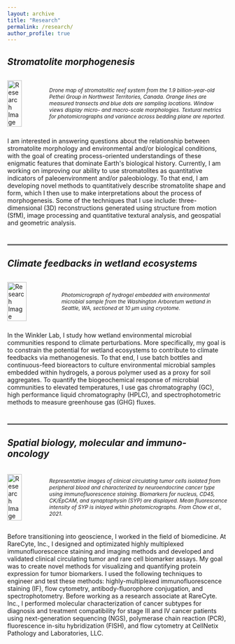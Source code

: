 ```yaml
---
layout: archive
title: "Research"
permalink: /research/
author_profile: true
---
```


## *Stromatolite morphogenesis*

<div style="margin-top: 30px; display: flex; align-items: center; margin-bottom: 24px;">
  <img src="{{ site.baseurl }}/images/petheiBeddingPlaneSampleMap.png" alt="Research Image" style="width: 50%; height: auto; margin-right: 30px;">
  <p style="font-size: 0.85em; font-style: italic;">Drone map of stromatolitic reef system from the 1.9 billion-year-old Pethei Group in Northwest Territories, Canada. Orange lines are measured transects and blue dots are sampling locations. Window views display micro- and macro-scale morphologies. Textural metrics for photomicrographs and variance across bedding plane are reported.</p>
<div style="clear: both;"></div>
</div>

I am interested in answering questions about the relationship between stromatolite morphology and environmental and/or biological conditions, with the goal of creating process-oriented understandings of these enigmatic features that dominate Earth's biological history. Currently, I am working on improving our ability to use stromatolites as quantitative indicators of paleoenvironment and/or paleobiology. To that end, I am developing novel methods to quantitatively describe stromatolite shape and form, which I then use to make interpretations about the process of morphogenesis. Some of the techniques that I use include: three-dimensional (3D) reconstructions generated using structure from motion (SfM), image processing and quantitative textural analysis, and geospatial and geometric analysis.

<hr style="border: none; border-top: 2px solid #888888; margin: 40px 0 20px 0;">

## *Climate feedbacks in wetland ecosystems*

<div style="margin-top: 30px; display: flex; align-items: center; margin-bottom: 24px;">
  <img src="{{ site.baseurl }}/images/IMG_3848.png" alt="Research Image" style="width: 47%; height: auto; margin-right: 30px;">
  <p style="font-size: 0.85em; font-style: italic;">Photomicrograph of hydrogel embedded with environmental microbial sample from the Washington Arboretum wetland in Seattle, WA, sectioned at 10 &micro;m using cryotome.</p>
<div style="clear: both;"></div>
</div>

In the Winkler Lab, I study how wetland environmental microbial communities respond to climate perturbations. More specifically, my goal is to constrain the potential for wetland ecosystems to contribute to climate feedbacks via methanogenesis. To that end, I use batch bottles and continuous-feed bioreactors to culture environmental microbial samples embedded within hydrogels, a porous polymer used as a proxy for soil aggregates. To quantify the biogeochemical response of microbial communities to elevated temperatures, I use gas chromatography (GC), high performance liquid chromatography (HPLC), and spectrophotometric methods to measure greenhouse gas (GHG) fluxes.

<hr style="border: none; border-top: 2px solid #888888; margin: 40px 0 20px 0;">

## *Spatial biology, molecular and immuno-oncology*

<div style="margin-top: 30px; display: flex; align-items: center; margin-bottom: 24px;">
  <img src="{{ site.baseurl }}/images/synaptophysinRender.png" alt="Research Image" style="width: 50%; height: auto; margin-right: 30px;">
  <p style="font-size: 0.85em; font-style: italic;">Representative images of clinical circulating tumor cells isolated from peripheral blood and characterized by neuroendocrine cancer type using immunofluorescence staining. Biomarkers for nucleus, CD45, CK/EpCAM, and synaptophysin (SYP) are displayed. Mean fluorescence intensity of SYP is inlayed within photomicrographs. From Chow et al., 2021. </p>
<div style="clear: both;"></div>
</div>

Before transitioning into geoscience, I worked in the field of biomedicine. At RareCyte, Inc., I designed and optimizated highly multiplexed immunofluorescence staining and imaging methods and developed and validated clinical circulating tumor and rare cell biomarker assays. My goal was to create novel methods for visualizing and quantifying protein expression for tumor biomarkers. I used the following techniques to engineer and test these methods: highly-multiplexed immunofluorescence staining (IF), flow cytometry, antibody-fluorophore conjugation, and spectrophotometry. Before working as a research associate at RareCyte. Inc., I performed molecular characterization of cancer subtypes for diagnosis and treatment compatibility for stage III and IV cancer patients using next-generation sequencing (NGS), polymerase chain reaction (PCR), fluorescence in-situ hybridization (FISH), and flow cytometry at CellNetix Pathology and Laboratories, LLC.